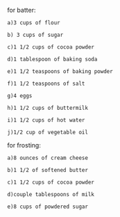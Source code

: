for batter: 
 
    a)3 cups of flour

    b) 3 cups of sugar

    c)1 1/2 cups of cocoa powder

    d)1 tablespoon of baking soda

    e)1 1/2 teaspoons of baking powder

    f)1 1/2 teaspoons of salt

    g)4 eggs

    h)1 1/2 cups of buttermilk 

    i)1 1/2 cups of hot water

    j)1/2 cup of vegetable oil


for frosting:

    a)8 ounces of cream cheese

    b)1 1/2 of softened butter

    c)1 1/2 cups of cocoa powder

    d)couple tablespoons of milk

    e)8 cups of powdered sugar
